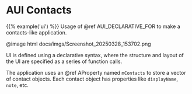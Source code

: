 # AUI Contacts

{{% example('ui') %}}
Usage of @ref AUI_DECLARATIVE_FOR to make a contacts-like application.

@image html docs/imgs/Screenshot_20250328_153702.png

UI is defined using a declarative syntax, where the structure and layout of the UI are specified as a series of function
calls.

The application uses an @ref AProperty named `mContacts` to store a vector of contact objects. Each contact object has
properties like `displayName`, `note`, etc.
